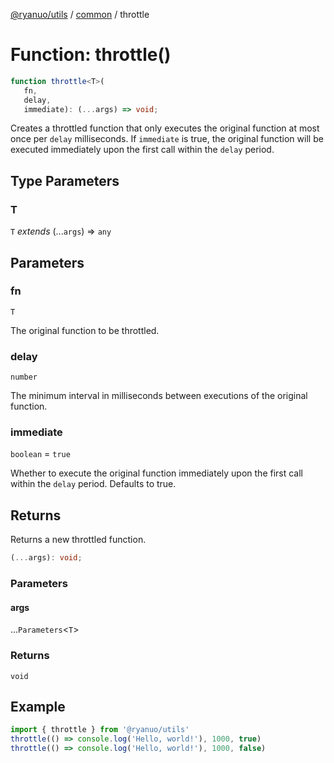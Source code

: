 [@ryanuo/utils](../../index.md) / [common](../index.md) / throttle

# Function: throttle()

```ts
function throttle<T>(
   fn, 
   delay, 
   immediate): (...args) => void;
```

Creates a throttled function that only executes the original function at most once per `delay` milliseconds.
If `immediate` is true, the original function will be executed immediately upon the first call within the `delay` period.

## Type Parameters

### T

`T` *extends* (...`args`) => `any`

## Parameters

### fn

`T`

The original function to be throttled.

### delay

`number`

The minimum interval in milliseconds between executions of the original function.

### immediate

`boolean` = `true`

Whether to execute the original function immediately upon the first call within the `delay` period. Defaults to true.

## Returns

Returns a new throttled function.

```ts
(...args): void;
```

### Parameters

#### args

...`Parameters`\<`T`\>

### Returns

`void`

## Example

```ts twoslash
import { throttle } from '@ryanuo/utils'
throttle(() => console.log('Hello, world!'), 1000, true)
throttle(() => console.log('Hello, world!'), 1000, false)
```
